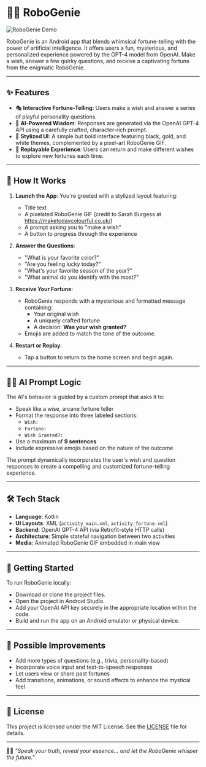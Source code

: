 # 🤖🧞 RoboGenie

![RoboGenie Demo](demo.gif) <!-- Replace with your actual demo.gif or MP4 hosted in the repo -->

RoboGenie is an Android app that blends whimsical fortune-telling with the power of artificial intelligence. It offers users a fun, mysterious, and personalized experience powered by the GPT-4 model from OpenAI. Make a wish, answer a few quirky questions, and receive a captivating fortune from the enigmatic RoboGenie.

---

## ✨ Features

- 🎭 **Interactive Fortune-Telling**: Users make a wish and answer a series of playful personality questions.
- 🤖 **AI-Powered Wisdom**: Responses are generated via the OpenAI GPT-4 API using a carefully crafted, character-rich prompt.
- 🎨 **Stylized UI**: A simple but bold interface featuring black, gold, and white themes, complemented by a pixel-art RoboGenie GIF.
- 🔁 **Replayable Experience**: Users can return and make different wishes to explore new fortunes each time.

---

## 📱 How It Works

1. **Launch the App**: You're greeted with a stylized layout featuring:
   - Title text
   - A pixelated RoboGenie GIF (credit to Sarah Burgess at https://maketodaycolourful.co.uk/)
   - A prompt asking you to "make a wish"
   - A button to progress through the experience

2. **Answer the Questions**:
   - "What is your favorite color?"
   - "Are you feeling lucky today?"
   - "What's your favorite season of the year?"
   - "What animal do you identify with the most?"

3. **Receive Your Fortune**:
   - RoboGenie responds with a mysterious and formatted message containing:
     - Your original wish
     - A uniquely crafted fortune
     - A decision: **Was your wish granted?**
   - Emojis are added to match the tone of the outcome.

4. **Restart or Replay**:
   - Tap a button to return to the home screen and begin again.

---

## 🧞‍♂️ AI Prompt Logic

The AI's behavior is guided by a custom prompt that asks it to:

- Speak like a wise, arcane fortune teller
- Format the response into three labeled sections:
  - `Wish:`
  - `Fortune:`
  - `Wish Granted?:`
- Use a maximum of **9 sentences**
- Include expressive emojis based on the nature of the outcome

The prompt dynamically incorporates the user's wish and question responses to create a compelling and customized fortune-telling experience.

---

## 🛠 Tech Stack

- **Language**: Kotlin
- **UI Layouts**: XML (`activity_main.xml`, `activity_fortune.xml`)
- **Backend**: OpenAI GPT-4 API (via Retrofit-style HTTP calls)
- **Architecture**: Simple stateful navigation between two activities
- **Media**: Animated RoboGenie GIF embedded in main view

---

## 🚀 Getting Started

To run RoboGenie locally:

- Download or clone the project files.
- Open the project in Android Studio.
- Add your OpenAI API key securely in the appropriate location within the code.
- Build and run the app on an Android emulator or physical device.

---

## 🔮 Possible Improvements

- Add more types of questions (e.g., trivia, personality-based)
- Incorporate voice input and text-to-speech responses
- Let users view or share past fortunes
- Add transitions, animations, or sound effects to enhance the mystical feel

---

## 📄 License

This project is licensed under the MIT License. See the [LICENSE](LICENSE) file for details.

---

🧞‍♂️ *“Speak your truth, reveal your essence… and let the RoboGenie whisper the future.”*


